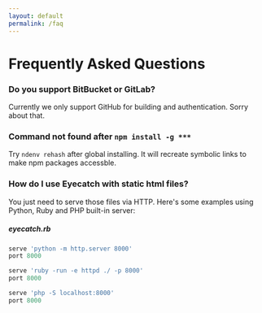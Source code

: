 ```yaml
---
layout: default
permalink: /faq
---
```


Frequently Asked Questions
=====

### Do you support BitBucket or GitLab?
Currently we only support GitHub for building and authentication. Sorry about that.

### Command not found after `npm install -g ***`
Try `ndenv rehash` after global installing. It will recreate symbolic links
to make npm packages accessble.

### How do I use Eyecatch with static html files?
You just need to serve those files via HTTP.
Here's some examples using Python, Ruby and PHP built-in server:

##### eyecatch.rb
```ruby
serve 'python -m http.server 8000'
port 8000
```

```ruby
serve 'ruby -run -e httpd ./ -p 8000'
port 8000
```

```ruby
serve 'php -S localhost:8000'
port 8000
```
